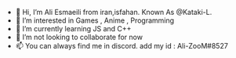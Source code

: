 - 👋 Hi, I’m Ali Esmaeili from iran,isfahan. Known As @Kataki-L.
- 👀 I’m interested in Games , Anime , Programming
- 🌱 I’m currently learning JS and C++
- 💞️ I’m not looking to collaborate for now
- 📫 You can always find me in discord. add my id : Ali-ZooM#8527

